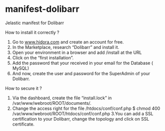 # manifest-dolibarr
Jelastic manifest for Dolibarr

How to install it correctly ?

1.  Go to www.hidora.com  and create an account for free.
2.  In the Marketplace, research “Dolibarr” and install it.
3.  Open your environment in a browser and add  /install at the URL
4.  Click on the “first installation”. 
5.  Add the password that your received in your email for the Database ( MySQL)
6.  And now, create the user and password for the SuperAdmin of your Dolibarr.


How to secure it ? 

1. Via the dashboard, create the file “install.lock” in /var/www/webroot/ROOT/documents/.
2. Change the access right for the file /htdocs/conf/conf.php
$ chmod 400  /var/www/webroot/ROOT/htdocs/conf/conf.php
3.You can add a SSL certification to your Dolibarr, change the topology and click on SSL certificate.



